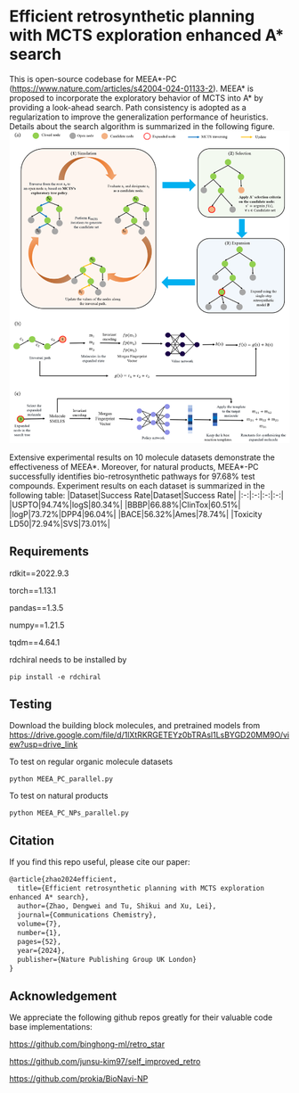 # Efficient retrosynthetic planning with MCTS exploration enhanced A* search

This is open-source codebase for MEEA*-PC (https://www.nature.com/articles/s42004-024-01133-2). MEEA* is proposed to incorporate the exploratory behavior of MCTS into A* by providing a look-ahead search. Path consistency is adopted as a regularization to improve the generalization performance of heuristics. Details about the search algorithm is summarized in the following figure.
<img src="./figs/MEEA.png" alt="graph_3_1_1=100x20" style="zoom:80%;" />

Extensive experimental results on $10$ molecule datasets demonstrate the effectiveness of MEEA*. Moreover, for natural products, MEEA*-PC successfully identifies bio-retrosynthetic pathways for $97.68\%$ test compounds. Experiment results on each dataset is summarized in the following table:
|Dataset|Success Rate|Dataset|Success Rate|
|:-:|:-:|:-:|:-:|
|USPTO|$94.74\%$|logS|$80.34\%$|
|BBBP|$66.88\%$|ClinTox|$60.51\%$|
|logP|$73.72\%$|DPP4|$96.04\%$|
|BACE|$56.32\%$|Ames|$78.74\%$|
|Toxicity LD50|$72.94\%$|SVS|$73.01\%$|

## Requirements
rdkit==2022.9.3 

torch==1.13.1 

pandas==1.3.5

numpy==1.21.5

tqdm==4.64.1

rdchiral needs to be installed by
```
pip install -e rdchiral
```

## Testing
Download the building block molecules, and pretrained models from
<https://drive.google.com/file/d/1lXtRKRGETEYz0bTRAsl1LsBYGD20MM9O/view?usp=drive_link>

To test on regular organic molecule datasets
```
python MEEA_PC_parallel.py
```
To test on natural products
```
python MEEA_PC_NPs_parallel.py
```
## Citation
If you find this repo useful, please cite our paper:
```
@article{zhao2024efficient,
  title={Efficient retrosynthetic planning with MCTS exploration enhanced A* search},
  author={Zhao, Dengwei and Tu, Shikui and Xu, Lei},
  journal={Communications Chemistry},
  volume={7},
  number={1},
  pages={52},
  year={2024},
  publisher={Nature Publishing Group UK London}
}
```
## Acknowledgement

We appreciate the following github repos greatly for their valuable code base implementations:

<https://github.com/binghong-ml/retro_star>

<https://github.com/junsu-kim97/self_improved_retro>

<https://github.com/prokia/BioNavi-NP>
